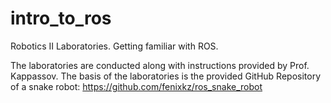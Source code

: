 # intro_to_ros
Robotics II Laboratories. Getting familiar with ROS.

The laboratories are conducted along with instructions provided by Prof. Kappassov. The basis of the laboratories is the provided GitHub Repository of a snake robot: https://github.com/fenixkz/ros_snake_robot

